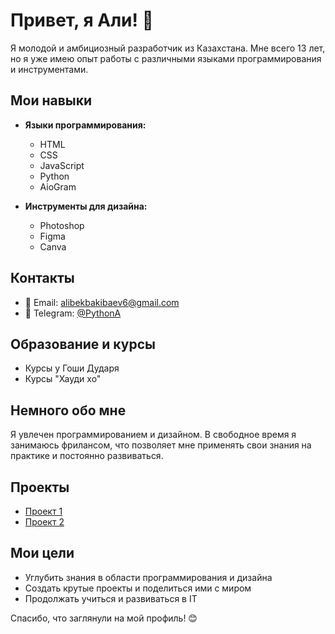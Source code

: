 # Привет, я Али! 👋

Я молодой и амбициозный разработчик из Казахстана. Мне всего 13 лет, но я уже имею опыт работы с различными языками программирования и инструментами.

## Мои навыки

- **Языки программирования:**
  - HTML
  - CSS
  - JavaScript
  - Python
  - AioGram

- **Инструменты для дизайна:**
  - Photoshop
  - Figma
  - Canva

## Контакты

- 📧 Email: [alibekbakibaev6@gmail.com](mailto:alibekbakibaev6@gmail.com)
- 💬 Telegram: [@PythonA](https://t.me/PythonA)

## Образование и курсы

- Курсы у Гоши Дударя
- Курсы "Хауди хо"

## Немного обо мне

Я увлечен программированием и дизайном. В свободное время я занимаюсь фрилансом, что позволяет мне применять свои знания на практике и постоянно развиваться.

## Проекты

- [Проект 1](#)
- [Проект 2](#)

## Мои цели

- Углубить знания в области программирования и дизайна
- Создать крутые проекты и поделиться ими с миром
- Продолжать учиться и развиваться в IT

Спасибо, что заглянули на мой профиль! 😊
